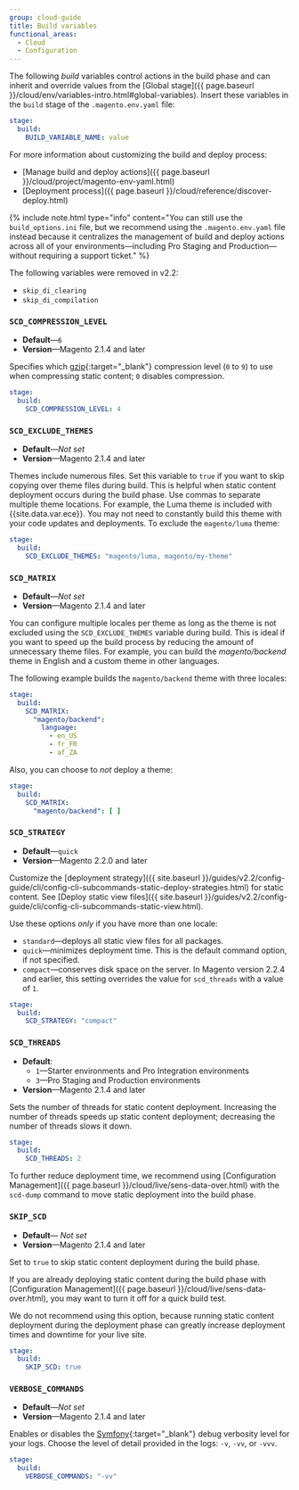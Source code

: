 ```yaml
---
group: cloud-guide
title: Build variables
functional_areas:
  - Cloud
  - Configuration
---
```


The following _build_ variables control actions in the build phase and can inherit and override values from the [Global stage]({{ page.baseurl }}/cloud/env/variables-intro.html#global-variables). Insert these variables in the `build` stage of the `.magento.env.yaml` file:

```yaml
stage:
  build:
    BUILD_VARIABLE_NAME: value
```
 
For more information about customizing the build and deploy process:

-  [Manage build and deploy actions]({{ page.baseurl }}/cloud/project/magento-env-yaml.html)
-  [Deployment process]({{ page.baseurl }}/cloud/reference/discover-deploy.html)

{% include note.html type="info" content="You can still use the `build_options.ini` file, but we recommend using the `.magento.env.yaml` file instead because it centralizes the management of build and deploy actions across all of your environments—including Pro Staging and Production—without requiring a support ticket." %}

The following variables were removed in v2.2:

-   `skip_di_clearing`
-   `skip_di_compilation`

### `SCD_COMPRESSION_LEVEL`

-  **Default**—`6`
-  **Version**—Magento 2.1.4 and later

Specifies which [gzip](https://www.gnu.org/software/gzip){:target="_blank"} compression level (`0` to `9`) to use when compressing static content; `0` disables compression.

```yaml
stage:
  build:
    SCD_COMPRESSION_LEVEL: 4
```

### `SCD_EXCLUDE_THEMES`

-  **Default**—_Not set_
-  **Version**—Magento 2.1.4 and later

Themes include numerous files. Set this variable to `true` if you want to skip copying over theme files during build. This is helpful when static content deployment occurs during the build phase. Use commas to separate multiple theme locations. For example, the Luma theme is included with {{site.data.var.ece}}. You may not need to constantly build this theme with your code updates and deployments. To exclude the `magento/luma` theme:

```yaml
stage:
  build:
    SCD_EXCLUDE_THEMES: "magento/luma, magento/my-theme" 
```

### `SCD_MATRIX`

-  **Default**—_Not set_
-  **Version**—Magento 2.1.4 and later

You can configure multiple locales per theme as long as the theme is not excluded using the `SCD_EXCLUDE_THEMES` variable during build. This is ideal if you want to speed up the build process by reducing the amount of unnecessary theme files. For example, you can build the _magento/backend_ theme in English and a custom theme in other languages.

The following example builds the `magento/backend` theme with three locales:

```yaml
stage:
  build:
    SCD_MATRIX:
      "magento/backend":
        language:
          - en_US
          - fr_FR
          - af_ZA
```

Also, you can choose to _not_ deploy a theme:

```yaml
stage:
  build:
    SCD_MATRIX:
      "magento/backend": [ ]
```

### `SCD_STRATEGY`

-  **Default**—`quick`
-  **Version**—Magento 2.2.0 and later

Customize the [deployment strategy]({{ site.baseurl }}/guides/v2.2/config-guide/cli/config-cli-subcommands-static-deploy-strategies.html) for static content. See [Deploy static view files]({{ site.baseurl }}/guides/v2.2/config-guide/cli/config-cli-subcommands-static-view.html).

Use these options _only_ if you have more than one locale:

-  `standard`—deploys all static view files for all packages.
-  `quick`—minimizes deployment time. This is the default command option, if not specified.
-  `compact`—conserves disk space on the server. In Magento version 2.2.4 and earlier, this setting overrides the value for `scd_threads` with a value of `1`.

```yaml
stage:
  build:
    SCD_STRATEGY: "compact"
```

### `SCD_THREADS`

-  **Default**: 
    -  `1`—Starter environments and Pro Integration environments
    -  `3`—Pro Staging and Production environments
-  **Version**—Magento 2.1.4 and later

Sets the number of threads for static content deployment. Increasing the number of threads speeds up static content deployment; decreasing the number of threads slows it down.

```yaml
stage:
  build:
    SCD_THREADS: 2
```

To further reduce deployment time, we recommend using [Configuration Management]({{ page.baseurl }}/cloud/live/sens-data-over.html) with the `scd-dump` command to move static deployment into the build phase.

### `SKIP_SCD`

-  **Default**— _Not set_
-  **Version**—Magento 2.1.4 and later

Set to `true` to skip static content deployment during the build phase.

If you are already deploying static content during the build phase with [Configuration Management]({{ page.baseurl }}/cloud/live/sens-data-over.html), you may want to turn it off for a quick build test.

We do not recommend using this option, because running static content deployment during the deployment phase can greatly increase deployment times and downtime for your live site.

```yaml
stage:
  build:
    SKIP_SCD: true
```

### `VERBOSE_COMMANDS`

-  **Default**—_Not set_
-  **Version**—Magento 2.1.4 and later

 Enables or disables the [Symfony](https://symfony.com/doc/current/console/verbosity.html){:target="_blank"} debug verbosity level for your logs. Choose the level of detail provided in the logs: `-v`, `-vv`, or `-vvv`.
 
```yaml
stage:
  build:
    VERBOSE_COMMANDS: "-vv"
```
